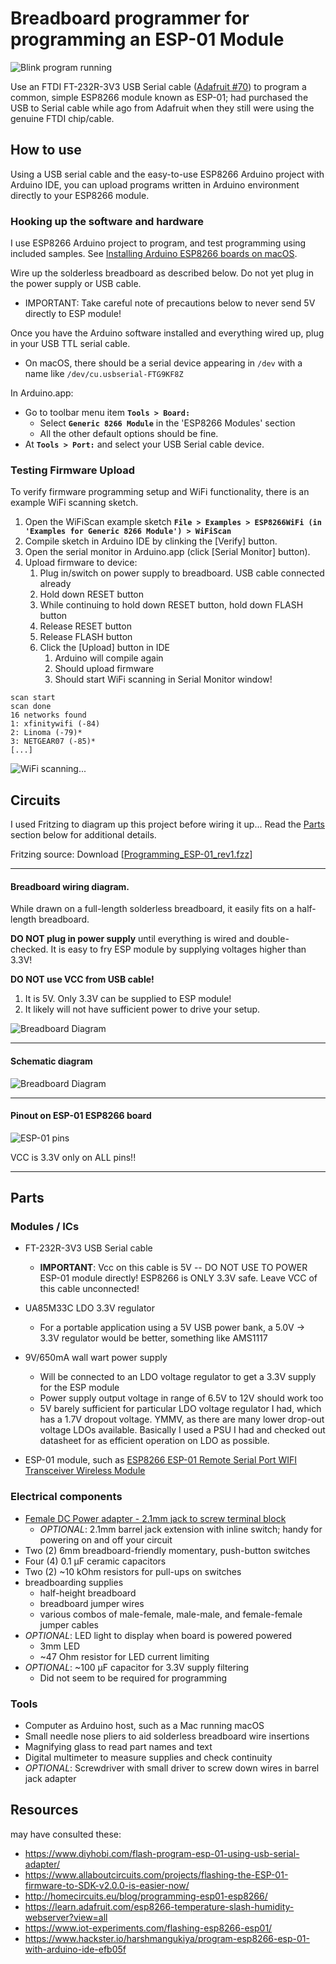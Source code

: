 # Breadboard programmer for programming an ESP-01 Module

![Blink program running](esp01-blink.gif "ESP-01 Blink sketch running")

Use an FTDI FT-232R-3V3 USB Serial cable ([Adafruit #70](https://www.adafruit.com/product/70)) to program a common, simple ESP8266 module known as ESP-01; had purchased the USB to Serial cable  while ago from Adafruit when they still were using the genuine FTDI chip/cable.


## How to use

Using a USB serial cable and the easy-to-use ESP8266 Arduino project with Arduino IDE, you can upload programs written in Arduino environment directly to your ESP8266 module.

### Hooking up the software and hardware

I use ESP8266 Arduino project to program, and test programming using included samples. See [Installing Arduino ESP8266 boards on macOS](Installing_Arduino_ESP8266_boards_on_macOS.md).

Wire up the solderless breadboard as described below. Do not yet plug in the power supply or USB cable.

  - IMPORTANT: Take careful note of precautions below to never send 5V directly to ESP module!

Once you have the Arduino software installed and everything wired up, plug in your USB TTL serial cable.

  - On macOS, there should be a serial device appearing in `/dev` with a name like `/dev/cu.usbserial-FTG9KF8Z`

In Arduino.app:

 - Go to toolbar menu item **`Tools > Board:`**
   - Select **`Generic 8266 Module`** in the 'ESP8266 Modules' section
   - All the other default options should be fine.
 - At **`Tools > Port:`** and select your USB Serial cable device.



### Testing Firmware Upload

To verify firmware programming setup and WiFi functionality, there is an  example WiFi scanning sketch.

 1. Open the WiFiScan example sketch **`File > Examples > ESP8266WiFi (in 'Examples for Generic 8266 Module') > WiFiScan`**
 1. Compile sketch in Arduino IDE by clinking the [Verify] button.
 1. Open the serial monitor in Arduino.app (click [Serial Monitor] button).
 1. Upload firmware to device:
    1. Plug in/switch on power supply to breadboard. USB cable connected already
	2. Hold down RESET button
	3. While continuing to hold down RESET button, hold down FLASH button
	4. Release RESET button
	5. Release FLASH button
	6. Click the [Upload] button in IDE
	   1. Arduino will compile again
	   2. Should upload firmware
	   3. Should start WiFi scanning in Serial Monitor window!

```
scan start
scan done
16 networks found
1: xfinitywifi (-84)
2: Linoma (-79)*
3: NETGEAR07 (-85)*
[...]
```


![WiFi scanning...](esp01-wifi-scanning.gif "WiFiScanning sketch serial monitor output")


## Circuits

I used Fritzing to diagram up this project before wiring it up... Read the [Parts](#parts) section below for additional details.

Fritzing source: Download [[Programming_ESP-01_rev1.fzz](https://github.com/idcrook/esp8266-playground/raw/master/Breadboard_Programmer_USB_TTL_FT232R_3v3/Programming_ESP-01_rev1.fzz)]

---

#### Breadboard wiring diagram.

While drawn on a full-length solderless breadboard, it easily fits on a half-length breadboard.

**DO NOT plug in power supply** until everything is wired and double-checked. It is easy to fry ESP module by supplying voltages higher than 3.3V!

**DO NOT use VCC from USB cable!**
 1. It is 5V. Only 3.3V can be supplied to ESP module!
 2. It likely will not have sufficient power to drive your setup.

![Breadboard Diagram](Programming_ESP-01_rev1_bb.png)

---

#### Schematic diagram

![Breadboard Diagram](Programming_ESP-01_rev1_schem.png)

---

#### Pinout on ESP-01 ESP8266 board

![ESP-01 pins](esp-01-pins.jpg)

VCC is 3.3V only on ALL pins!!

---

## Parts

### Modules / ICs

  - FT-232R-3V3 USB Serial cable
    - **IMPORTANT**: Vcc on this cable is 5V -- DO NOT USE TO POWER ESP-01 module directly! ESP8266 is ONLY 3.3V safe. Leave VCC of this cable unconnected!

  - UA85M33C LDO 3.3V regulator
    - For a portable application using a 5V USB power bank, a 5.0V -> 3.3V regulator would be better, something like AMS1117

  - 9V/650mA wall wart power supply
    - Will be connected to an LDO voltage regulator to get a 3.3V supply for the ESP module
    - Power supply output voltage in range of 6.5V to 12V should work too
	- 5V barely sufficient for particular LDO voltage regulator I had, which has a 1.7V dropout voltage. YMMV, as there are many lower drop-out voltage LDOs available. Basically I used a PSU I had and checked out datasheet for as efficient operation on LDO as possible.

  - ESP-01 module, such as [ESP8266 ESP-01 Remote Serial Port WIFI Transceiver Wireless Module](https://www.banggood.com/ESP8266-Remote-Serial-Port-WIFI-Transceiver-Wireless-Module-p-947259.html?rmmds=search&cur_warehouse=CN)

### Electrical components

  - [Female DC Power adapter - 2.1mm jack to screw terminal block](https://www.adafruit.com/product/368)
    - *OPTIONAL*: 2.1mm barrel jack extension with inline switch; handy for powering on and off your circuit
  - Two (2) 6mm breadboard-friendly momentary, push-button switches
  - Four (4) 0.1 µF ceramic capacitors
  - Two (2) ~10 kOhm resistors for pull-ups on switches
  - breadboarding supplies
    - half-height breadboard
	- breadboard jumper wires
    - various combos of male-female, male-male, and female-female jumper cables
  - *OPTIONAL*: LED light to display when board is powered powered
    - 3mm LED
	- ~47 Ohm resistor for LED current limiting
  - *OPTIONAL*: ~100 µF capacitor for 3.3V supply filtering
    - Did not seem to be required for programming


### Tools

 - Computer as Arduino host, such as a Mac running macOS
 - Small needle nose pliers to aid solderless breadboard wire insertions
 - Magnifying glass to read part names and text
 - Digital multimeter to measure supplies and check continuity
 - *OPTIONAL*: Screwdriver with small driver to screw down wires in barrel jack adapter


## Resources

may have consulted these:

 - <https://www.diyhobi.com/flash-program-esp-01-using-usb-serial-adapter/>
 - <https://www.allaboutcircuits.com/projects/flashing-the-ESP-01-firmware-to-SDK-v2.0.0-is-easier-now/>
 - <http://homecircuits.eu/blog/programming-esp01-esp8266/>
 - <https://learn.adafruit.com/esp8266-temperature-slash-humidity-webserver?view=all>
 - <https://www.iot-experiments.com/flashing-esp8266-esp01/>
 - <https://www.hackster.io/harshmangukiya/program-esp8266-esp-01-with-arduino-ide-efb05f>
